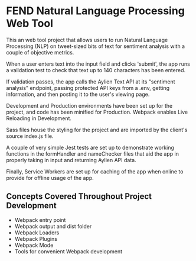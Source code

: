 # FEND Natural Language Processing Web Tool
This an web tool project that allows users to run Natural Language Processing (NLP) on tweet-sized bits of text for sentiment analysis with a couple of objective metrics.

When a user enters text into the input field and clicks 'submit', the app runs a validation test to check that text up to 140 characters has been entered.

If validation passes, the app calls the Aylien Text API at its "sentiment analysis" endpoint, passing protected API keys from a .env, getting information, and then posting it to the user's viewing page.

Development and Production environments have been set up for the project, and code has been minified for Production. Webpack enables Live Reloading in Development.

Sass files house the styling for the project and are imported by the client's source index.js file.

A couple of very simple Jest tests are set up to demonstrate working functions  in the formHandler and nameChecker files that aid the app in properly taking in input and returning Aylien API data.

Finally, Service Workers are set up for caching of the app when online to provide for offline usage of the app.

## Concepts Covered Throughout Project Development

- Webpack entry point
- Webpack output and dist folder
- Webpack Loaders
- Webpack Plugins
- Webpack Mode
- Tools for convenient Webpack development